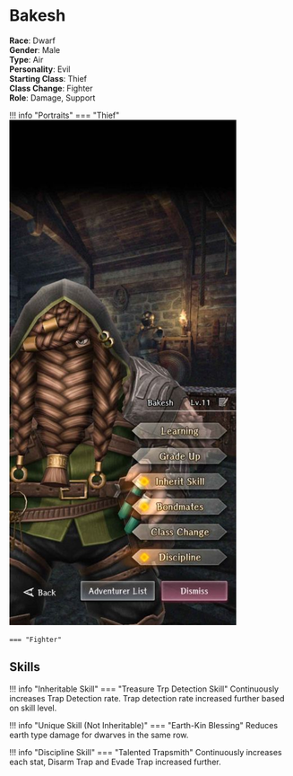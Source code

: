 # Bakesh

**Race**: Dwarf  
**Gender**: Male  
**Type**: Air  
**Personality**: Evil  
**Starting Class**: Thief  
**Class Change**: Fighter  
**Role**: Damage, Support

!!! info "Portraits"
    === "Thief"
        ![](../img/bakesh-thief.jpg)

    === "Fighter"

## Skills

!!! info "Inheritable Skill"
    === "Treasure Trp Detection Skill"
        Continuously increases Trap Detection rate. Trap detection rate increased further based on skill level.

!!! info "Unique Skill (Not Inheritable)"
    === "Earth-Kin Blessing"
        Reduces earth type damage for dwarves in the same row.

!!! info "Discipline Skill"
    === "Talented Trapsmith"
        Continuously increases each stat, Disarm Trap and Evade Trap increased further.